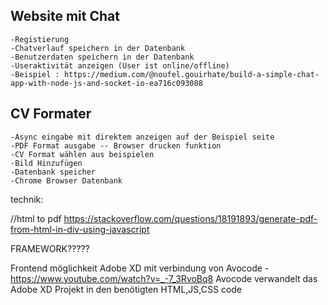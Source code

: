 

## Website mit Chat

```
-Registierung
-Chatverlauf speichern in der Datenbank
-Benutzerdaten speichern in der Datenbank
-Useraktivität anzeigen (User ist online/offline)
-Beispiel : https://medium.com/@noufel.gouirhate/build-a-simple-chat-app-with-node-js-and-socket-io-ea716c093088
```


## CV Formater 
```
-Async eingabe mit direktem anzeigen auf der Beispiel seite
-PDF Format ausgabe -- Browser drucken funktion
-CV Format wählen aus beispielen
-Bild Hinzufügen
-Datenbank speicher
-Chrome Browser Datenbank
```



technik:

//html to pdf
https://stackoverflow.com/questions/18191893/generate-pdf-from-html-in-div-using-javascript


FRAMEWORK?????





Frontend möglichkeit Adobe XD mit verbindung von Avocode - https://www.youtube.com/watch?v=_-7_3RvoBq8
Avocode verwandelt das Adobe XD Projekt in den benötigten HTML,JS,CSS code
